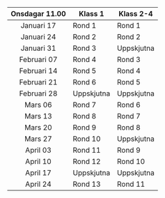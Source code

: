Onsdagar 11.00|Klass 1|Klass 2-4
:-:|-|-
Januari 17|Rond 1|Rond 1 
Januari 24|Rond 2|Rond 2
Januari 31|Rond 3|Uppskjutna
Februari 07|Rond 4|Rond 3
Februari 14|Rond 5|Rond 4
Februari 21|Rond 6|Rond 5
Februari 28|Uppskjutna|Uppskjutna
Mars 06|Rond 7|Rond 6
Mars 13|Rond 8|Rond 7
Mars 20|Rond 9|Rond 8
Mars 27|Rond 10|Uppskjutna
April 03|Rond 11|Rond 9
April 10|Rond 12|Rond 10
April 17|Uppskjutna|Uppskjutna
April 24|Rond 13|Rond 11